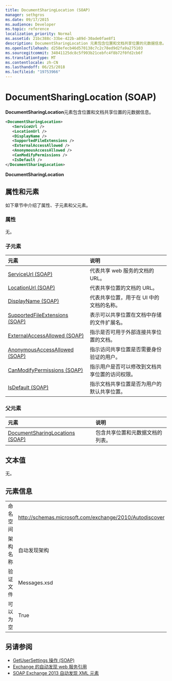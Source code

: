 ```yaml
---
title: DocumentSharingLocation (SOAP)
manager: sethgros
ms.date: 09/17/2015
ms.audience: Developer
ms.topic: reference
localization_priority: Normal
ms.assetid: 21bc388c-33be-422b-a89d-30ade0fae8f1
description: DocumentSharingLocation 元素包含位置和文档共享位置的元数据信息。
ms.openlocfilehash: d258efecb46d570138c7c2c78ed9d2fa9a275103
ms.sourcegitcommit: 34041125dc8c5f993b21cebfc4f8b72f0fd2cb6f
ms.translationtype: MT
ms.contentlocale: zh-CN
ms.lasthandoff: 06/25/2018
ms.locfileid: "19753966"
---
```

# <a name="documentsharinglocation-soap"></a>DocumentSharingLocation (SOAP)

**DocumentSharingLocation**元素包含位置和文档共享位置的元数据信息。 
  
```XML
<DocumentSharingLocation>
   <ServiceUrl />
   <LocationUrl />
   <DisplayName />
   <SupportedFileExtensions />
   <ExternalAccessAllowed />
   <AnonymousAccessAllowed />
   <CanModifyPermissions />
   <IsDefault />
</DocumentSharingLocation>
```

 **DocumentSharingLocation**
## <a name="attributes-and-elements"></a>属性和元素

如下章节中介绍了属性、子元素和父元素。
  
### <a name="attributes"></a>属性

无。
  
### <a name="child-elements"></a>子元素

|**元素**|**说明**|
|:-----|:-----|
|[ServiceUrl (SOAP)](serviceurl-soap.md) <br/> |代表共享 web 服务的文档的 URL。  <br/> |
|[LocationUrl (SOAP)](locationurl-soap.md) <br/> |代表共享位置的文档的 URL。  <br/> |
|[DisplayName (SOAP)](displayname-soap.md) <br/> |代表共享位置，用于在 UI 中的文档的名称。  <br/> |
|[SupportedFileExtensions (SOAP)](supportedfileextensions-soap.md) <br/> |表示可以共享位置在文档中存储的文件扩展名。  <br/> |
|[ExternalAccessAllowed (SOAP)](externalaccessallowed-soap.md) <br/> |指示是否可用于外部连接共享位置的文档。  <br/> |
|[AnonymousAccessAllowed (SOAP)](anonymousaccessallowed-soap.md) <br/> |指示访问共享位置是否需要身份验证的用户。  <br/> |
|[CanModifyPermissions (SOAP)](canmodifypermissions-soap.md) <br/> |指示用户是否可以修改到文档共享位置的访问权限。  <br/> |
|[IsDefault (SOAP)](isdefault-soap.md) <br/> |指示文档共享位置是否为用户的默认共享位置。  <br/> |
   
### <a name="parent-elements"></a>父元素

|**元素**|**说明**|
|:-----|:-----|
|[DocumentSharingLocations (SOAP)](documentsharinglocations-soap.md) <br/> |包含共享位置和元数据文档的列表。  <br/> |
   
## <a name="text-value"></a>文本值

无。
  
## <a name="element-information"></a>元素信息

|||
|:-----|:-----|
|命名空间  <br/> |http://schemas.microsoft.com/exchange/2010/Autodiscover  <br/> |
|架构名称  <br/> |自动发现架构  <br/> |
|验证文件  <br/> |Messages.xsd  <br/> |
|可以为空  <br/> |True  <br/> |
   
## <a name="see-also"></a>另请参阅

- [GetUserSettings 操作 (SOAP)](getusersettings-operation-soap.md)
- [Exchange 的自动发现 web 服务引用](autodiscover-web-service-reference-for-exchange.md)
- [SOAP Exchange 2013 自动发现 XML 元素](soap-autodiscover-xml-elements-for-exchange-2013.md)

